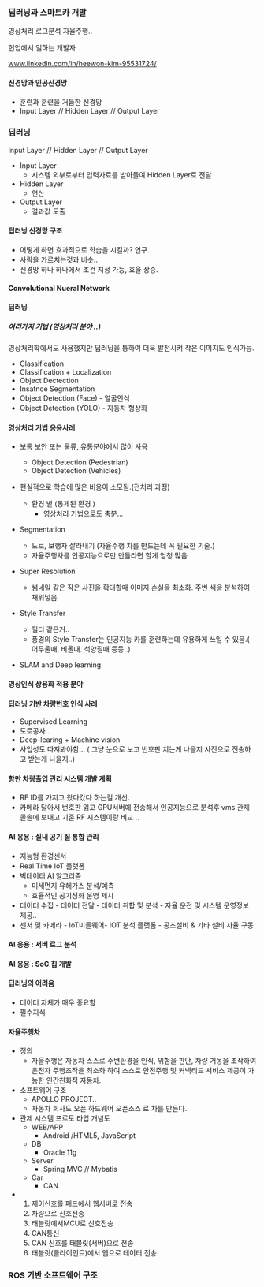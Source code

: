 ### 딥러닝과 스마트카 개발



영상처리 로그분석 자율주행..

현업에서 일하는 개발자 



www.linkedin.com/in/heewon-kim-95531724/



#### 신경망과 인공신경망

- 훈련과 훈련을 거듭한 신경망
- Input Layer  // Hidden Layer // Output Layer





### 딥러닝

Input Layer  // Hidden Layer // Output Layer

- Input Layer
  - 시스템 외부로부터 입력자료를 받아들여 Hidden Layer로 전달
- Hidden Layer
  - 연산 
- Output Layer
  - 결과값 도출



#### 딥러닝 신경망 구조

- 어떻게 하면 효과적으로 학습을 시킬까? 연구..
- 사람을 가르치는것과 비슷..
- 신경망 하나 하나에서 조건 지정 가능, 효율 상승.



#### Convolutional Nueral Network



#### 딥러닝

##### 여러가지 기법 (영상처리 분야 ..)

영상처리학에서도 사용했지만 딥러닝을 통하여 더욱 발전시켜 작은 이미지도 인식가능.

- Classification
- Classification + Localization
- Object Dectection
- Insatnce Segmentation
- Object Detection (Face) - 얼굴인식
- Object Detection (YOLO) - 자동차 형상화 



#### 영상처리 기법 응용사례

- 보통 보안 또는 물류, 유통분야에서 많이 사용
  - Object Detection (Pedestrian)
  - Object Detection (Vehicles)
- 현실적으로 학습에 많은 비용이 소모됨.(전처리 과정)
  - 환경 별 (통제된 환경 )
    - 영상처리 기법으로도 충분...



- Segmentation
  - 도로, 보행자 잘라내기 (자율주행 차를 만드는데 꼭 필요한 기술.)
  - 자율주행차를 인공지능으로만 만들라면 할게 엄청 많음
- Super Resolution 
  - 썸네일 같은 작은 사진을 확대할때 이미지 손실을 최소화. 주변 색을 분석하여 채워넣음
- Style Transfer
  - 필터 같은거..
  - 풍경의 Style Transfer는 인공지능 카를 훈련하는데 유용하게 쓰일 수 있음.( 어두울때, 비올때. 석양질때 등등..)
- SLAM and Deep learning



#### 영상인식 상용화 적용 분야 

#### 딥러닝 기반 차량번호 인식 사례

- Supervised Learning 
- 도로공사..
- Deep-learing + Machine vision 
- 사업성도 따져봐야함... ( 그냥 눈으로 보고 번호판 치는게 나을지 사진으로 전송하고 받는게 나을지..) 



#### 항만 차량출입 관리 시스템 개발 계획

- RF ID를 가지고 왔다갔다 하는걸 개선.
- 카메라 달아서 번호판 읽고 GPU서버에 전송해서 인공지능으로 분석후 vms 관제 콜솔에 보내고  기존 RF 시스템이랑 비교 ..



#### AI 응용 : 실내 공기 질 통합 관리

- 지능형 환경센서 
- Real Time IoT 플랫폼
- 빅데이터 AI 알고리즘
  - 미세먼지 유해가스 분석/예측
  - 효율적인 공기정화 운영 제시
- 데이터 수집 - 데이터 전달 - 데이터 취합 및 분석 - 자율 운전 및 시스템 운영정보 제공..
- 센서 및 카메라 - IoT미들웨어- IOT 분석 플랫폼 - 공조설비 & 기타 설비 자율 구동



#### AI 응용  : 서버 로그 분석

#### AI 응용 : SoC  칩 개발 

#### 딥러닝의 어려움

- 데이터 자체가 매우 중요함
- 필수지식

#### 자율주행차

- 정의 
  - 자율주행은 자동차 스스로 주변환경을 인식, 위험을 판단, 차량 거동을 조작하여 운전자 주행조작을 최소화 하여 스스로 안전주행 및 커넥티드 서비스 제공이 가능한 인간친화적 자동차.
- 소프트웨어  구조
  - APOLLO PROJECT..
  - 자동차 회사도 오픈 하드웨어 오픈소스 로 차를 만든다..
- 관제 시스템 프로토 타입 개념도 
  - WEB/APP
    - Android /HTML5, JavaScript
  - DB
    - Oracle 11g
  - Server
    - Spring MVC  // Mybatis
  - Car
    - CAN
- 1. 제어신호를 패드에서 웹서버로 전송
  2. 차량으로 신호전송
  3. 태블릿에서MCU로 신호전송
  4. CAN통신
  5. CAN 신호를 태블릿(서버)으로 전송
  6. 태블릿(클라이언트)에서 웹으로 데이터 전송

### ROS 기반 소프트웨어 구조 

